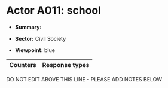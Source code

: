 # Actor A011: school 

* **Summary:** 

* **Sector:** Civil Society

* **Viewpoint:** blue


| Counters | Response types |
| -------- | -------------- |


DO NOT EDIT ABOVE THIS LINE - PLEASE ADD NOTES BELOW